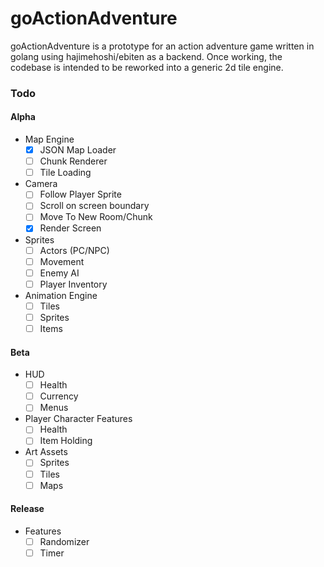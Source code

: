 # goActionAdventure

goActionAdventure is a prototype for an action adventure game written in golang using hajimehoshi/ebiten as a backend. Once working, the codebase is intended to be reworked into a generic 2d tile engine.

### Todo

#### Alpha
* Map Engine
    - [x] JSON Map Loader
    - [ ] Chunk Renderer
    - [ ] Tile Loading
* Camera
    - [ ] Follow Player Sprite
    - [ ] Scroll on screen boundary
    - [ ] Move To New Room/Chunk
    - [x] Render Screen
* Sprites
    - [ ] Actors (PC/NPC)
    - [ ] Movement
    - [ ] Enemy AI
    - [ ] Player Inventory
* Animation Engine
    - [ ] Tiles
    - [ ] Sprites
    - [ ] Items
#### Beta
* HUD
    - [ ] Health
    - [ ] Currency
    - [ ] Menus

* Player Character Features 
    - [ ] Health
    - [ ] Item Holding
* Art Assets
    - [ ] Sprites
    - [ ] Tiles 
    - [ ] Maps
#### Release
* Features
    - [ ] Randomizer
    - [ ] Timer
